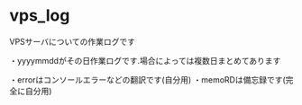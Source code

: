 # vps_log

VPSサーバについての作業ログです<br>

・yyyymmddがその日作業ログです.場合によっては複数日まとめてあります<br>

・errorはコンソールエラーなどの翻訳です(自分用)
・memoRDは備忘録です(完全に自分用)
